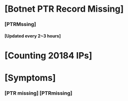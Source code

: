 # [Botnet PTR Record Missing]
### [PTRMssing]
#### [Updated every 2~3 hours]

# [Counting 20184 IPs]

# [Symptoms] 
###   [PTR missing] [PTRmissing]
